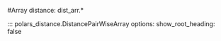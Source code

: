 #Array distance: dist_arr.*

::: polars_distance.DistancePairWiseArray
    options:
        show_root_heading: false